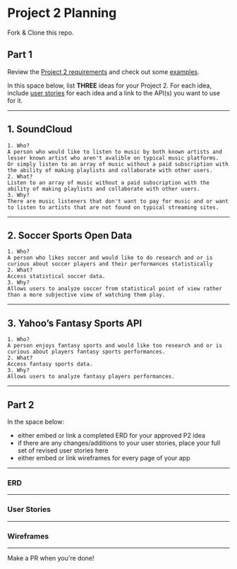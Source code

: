 # Project 2 Planning

Fork & Clone this repo.

## Part 1

Review the [Project 2 requirements](https://tmdarneille.gitbook.io/seirfx/11-projects/project-2#project-feedback-evaluation) and check out some [examples](https://tmdarneille.gitbook.io/seirfx/11-projects/past-projects/project2).

In this space below, list **THREE** ideas for your Project 2. For each idea, include [user stories](https://revelry.co/user-stories-that-dont-suck/) for each idea and a link to the API(s) you want to use for it.

--------------------------------------------------------
## 1.  SoundCloud
    1. Who? 
    A person who would like to listen to music by both known artists and lesser known artist who aren't avalible on typical music platforms.  Or simply listen to an array of music without a paid subscription with the ability of making playlists and collaborate with other users.
    2. What? 
    Listen to an array of music without a paid subscription with the ability of making playlists and collaborate with other users.
    3. Why?
    There are music listeners that don't want to pay for music and or want to listen to artists that are not found on typical streaming sites. 
--------------------------------------------------------
## 2.  Soccer Sports Open Data
    1. Who? 
    A person who likes soccer and would like to do research and or is curious about soccer players and their performances statistically
    2. What? 
    Access statistical soccer data.  
    3. Why?
    Allows users to analyze soccer from statistical point of view rather than a more subjective view of watching them play.
--------------------------------------------------------
## 3.  Yahoo’s Fantasy Sports API
    1. Who? 
    A person enjoys fantasy sports and would like too research and or is curious about players fantasy sports performances.
    2. What? 
    Access fantasy sports data. 
    3. Why?
    Allows users to analyze fantasy players performances.
---------------------------------------------------------

## Part 2

In the space below:
* either embed or link a completed ERD for your approved P2 idea
* if there are any changes/additions to your user stories, place your full set of revised user stories here
* either embed or link wireframes for every page of your app

----------------------------------------------------------
### ERD

----------------------------------------------------------
### User Stories

----------------------------------------------------------
### Wireframes

----------------------------------------------------------

Make a PR when you're done!
